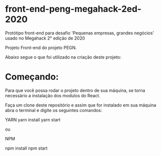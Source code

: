 # front-end-peng-megahack-2ed-2020

Protótipo front-end para desafio 'Pequenas empresas, grandes negócios' usado no Megahack 2° edição de 2020

Projeto Front-end do projeto PEGN.

Abaixo segue o que foi utilizado na criação deste projeto:

# Começando:
Para que você possa rodar o projeto dentro de sua máquina, se torna necessário a instalação dos modulos do React.

Faça um clone deste repositório e assim que for instalado em sua máquina abra o terminal e digite os seguintes comandos:

YARN
yarn install
yarn start

ou

NPM

npm install
npm start
